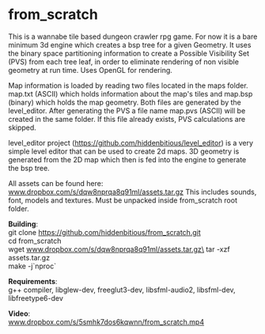 from_scratch
============

This is a wannabe tile based dungeon crawler rpg game. For now it is a bare minimum 3d engine which creates a bsp tree for a given Geometry.
It uses the binary space partitioning information to create a Possible Visibility Set (PVS) from each tree leaf, in order to eliminate
rendering of non visible geometry at run time. Uses OpenGL for rendering.

Map information is loaded by reading two files located in the maps folder. map.txt (ASCII) which holds information about the map's tiles
and map.bsp (binary) which holds the map geometry. Both files are generated by the level_editor.
After generating the PVS a file name map.pvs (ASCII) will be created in the same folder. If this file already exists, PVS calculations are skipped.

level_editor project (https://github.com/hiddenbitious/level_editor) is a very simple level editor that can be used to create 2d maps.
3D geometry is generated from the 2D map which then is fed into the engine to generate the bsp tree.

All assets can be found here: www.dropbox.com/s/dqw8nprqa8q91ml/assets.tar.gz
This includes sounds, font, models and textures. Must be unpacked inside from_scratch root folder.

**Building**:\
git clone https://github.com/hiddenbitious/from_scratch.git \
cd from_scratch\
wget www.dropbox.com/s/dqw8nprqa8q91ml/assets.tar.gz\
tar -xzf assets.tar.gz\
make -j\`nproc\`

**Requirements**:\
g++ compiler, libglew-dev, freeglut3-dev, libsfml-audio2, libsfml-dev, libfreetype6-dev

**Video**:\
www.dropbox.com/s/5smhk7dos6kqwnn/from_scratch.mp4
